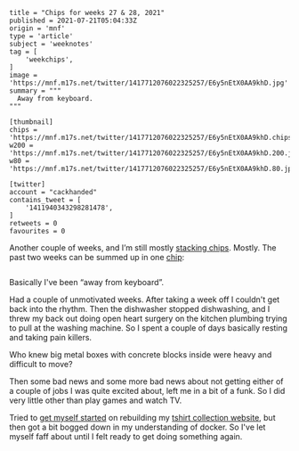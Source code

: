 ```
title = "Chips for weeks 27 & 28, 2021"
published = 2021-07-21T05:04:33Z
origin = 'mnf'
type = 'article'
subject = 'weeknotes'
tag = [
    'weekchips',
]
image = 'https://mnf.m17s.net/twitter/1417712076022325257/E6y5nEtX0AA9khD.jpg'
summary = """
  Away from keyboard.
"""

[thumbnail]
chips = 'https://mnf.m17s.net/twitter/1417712076022325257/E6y5nEtX0AA9khD.chips.jpg'
w200 = 'https://mnf.m17s.net/twitter/1417712076022325257/E6y5nEtX0AA9khD.200.jpg'
w80 = 'https://mnf.m17s.net/twitter/1417712076022325257/E6y5nEtX0AA9khD.80.jpg'

[twitter]
account = "cackhanded"
contains_tweet = [
    '1411940343298281478',
]
retweets = 0
favourites = 0
```

Another couple of weeks, and I’m still mostly [stacking chips][chips]. Mostly.
The past two weeks can be summed up in one [chip][markers]:

[chips]: /2020/06/19/my-week-in-poker-chips
[markers]: /2020/08/22/my-weekchips-markers

<p class='image'><img src='https://mnf.m17s.net/twitter/1417712076022325257/E6y5nEtX0AA9khD.jpg' alt=''></p>

Basically I've been “away from keyboard”.

Had a couple of unmotivated weeks. After taking a week off I couldn't get back
into the rhythm. Then the dishwasher stopped dishwashing, and I threw my back
out doing open heart surgery on the kitchen plumbing trying to pull at the
washing machine. So I spent a couple of days basically resting and taking pain
killers.

Who knew big metal boxes with concrete blocks inside were heavy and difficult
to move?

Then some bad news and some more bad news about not getting either of a
couple of jobs I was quite excited about, left me in a bit of a funk. So I
did very little other than play games and watch TV.

Tried to [get myself started][st] on rebuilding my [tshirt collection
website][hw], but then got a bit bogged down in my understanding of docker. So
I've let myself faff about until I felt ready to get doing something again.


[st]: https://github.com/norm/hasworn/compare/494485b..3327c37
[hw]: http://norm.hasworn.com
